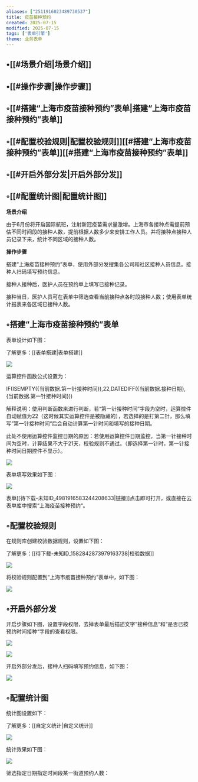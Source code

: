 ```yaml
---
aliases: ["2511916023489730537"]
title: 疫苗接种预约
created: 2025-07-15
modified: 2025-07-15
tags: ['表单引擎']
theme: 业务表单
---
```


## •[[#场景介绍|场景介绍]]

## •[[#操作步骤|操作步骤]]

## ◦[[#搭建“上海市疫苗接种预约”表单|搭建“上海市疫苗接种预约”表单]]

## ◦[[#配置校验规则|配置校验规则]][[#搭建“上海市疫苗接种预约”表单]][[#搭建“上海市疫苗接种预约”表单]]

## ◦[[#开启外部分发|开启外部分发]]

## ◦[[#配置统计图|配置统计图]]

**场景介绍**

由于6月份将开启国际航班，注射新冠疫苗需求量激增。上海市各接种点需提前预估不同时间段的接种人数，提前根据人数多少来安排工作人员。并将接种点接种人员记录下来，统计不同区域的接种人数。

**操作步骤**

搭建“上海疫苗接种预约”表单，使用外部分发搜集各公司和社区接种人员信息。接种人扫码填写预约信息。

接种人接种后，医护人员在预约单上填写已接种记录。

接种当日，医护人员可在表单中筛选查看当前接种点各时段接种人数；使用表单统计报表来各区域已接种人数。

## ◦搭建“上海市疫苗接种预约”表单

表单设计如下图：

了解更多：[[表单搭建|表单搭建]]

![](https://myhelpdoc.oss-cn-heyuan.aliyuncs.com/mdimages/4763de7245c83b7b7a444f22be782d71.jpg)

运算控件函数公式设置为：

IF(ISEMPTY({当前数据.第一针接种时间}),22,DATEDIFF({当前数据.接种日期},{当前数据.第一针接种时间}))

解释说明：使用判断函数来进行判断，若“第一针接种时间”字段为空时，运算控件自动赋值为22（这时候其实运算控件是被隐藏的），若选择的是打第二针，那么填写”第一针接种时间“后会自动计算第一针时间和填写的接种日期。

此处不使用运算控件监控日期的原因：若使用运算控件日期监控，当第一针接种时间为空时，计算结果不大于21天，校验规则不通过。（即选择第一针时，第一针接种时间日期控件不显示）。

![](https://myhelpdoc.oss-cn-heyuan.aliyuncs.com/mdimages/71ef51755f913e0444e2ecd92a21f063.jpg)

表单填写效果如下图：

![](https://myhelpdoc.oss-cn-heyuan.aliyuncs.com/mdimages/f630c39522d2052a27885a424db51a6f.jpg)

表单[[待下载-未知ID_4981916583244208633|链接]]点击即可打开，或直接在云表单库中搜索“上海疫苗接种预约“。

## ◦配置校验规则

在规则库创建校验数据规则，设置如下图：

了解更多：[[待下载-未知ID_1582842873979163738|校验数据]]

![](https://myhelpdoc.oss-cn-heyuan.aliyuncs.com/mdimages/86de5dc81ddbb0d585e13b5dc324157b.jpg)

将校验规则配置到“上海市疫苗接种预约”表单中，如下图：

![](https://myhelpdoc.oss-cn-heyuan.aliyuncs.com/mdimages/704cbbaf47ed79c36a2bfb04ddd47588.jpg)

## ◦开启外部分发

开启步骤如下图，设置字段权限，去掉表单最后描述文字”接种信息“和“是否已按预约时间接种“字段的查看权限。

![](https://myhelpdoc.oss-cn-heyuan.aliyuncs.com/mdimages/1e10cd2965382f350c0270b5c8a80dc5.jpg)

![](https://myhelpdoc.oss-cn-heyuan.aliyuncs.com/mdimages/8c41a6474962ab9fa478e852e8840b4e.jpg)

开启外部分发后，接种人扫码填写预约信息，如下图：

**![](https://myhelpdoc.oss-cn-heyuan.aliyuncs.com/mdimages/1d30ce0d780f64343d99df0f74c84fe1.jpg)**

## ◦配置统计图

统计图设置如下：

了解更多：[[自定义统计|自定义统计]]

![](https://myhelpdoc.oss-cn-heyuan.aliyuncs.com/mdimages/2ad4480ed00e5f71c452788ab0db417b.jpg)

统计效果如下图：

![](https://myhelpdoc.oss-cn-heyuan.aliyuncs.com/mdimages/27561aaacb229fbcf470ab5286008a89.jpg)

筛选指定日期指定时间段某一街道预约人数：

